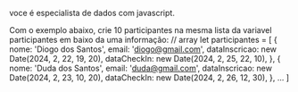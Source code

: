 voce é especialista de dados com javascript.

Com o exemplo abaixo, crie 10 participantes na mesma lista da variavel participantes em baixo da uma informação: 
// array
<output>
let participantes = [
    {
        nome: 'Diogo dos Santos',
        email: 'diogo@gmail.com',
        dataInscricao: new Date(2024, 2, 22, 19, 20),
        dataCheckIn: new Date(2024, 2, 25, 22, 10),
    },
    {
        nome: 'Duda dos Santos',
        email: 'duda@gmail.com',
        dataInscricao: new Date(2024, 2, 23, 10, 20),
        dataCheckIn: new Date(2024, 2, 26, 12, 30),
    },
    ...
]
</output>